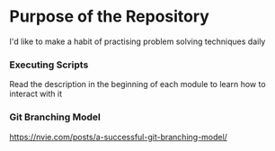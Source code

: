 # Purpose of the Repository
I'd like to make a habit of practising problem solving techniques daily

### Executing Scripts
Read the description in the beginning of each module to learn how to interact with it 

### Git Branching Model
https://nvie.com/posts/a-successful-git-branching-model/
